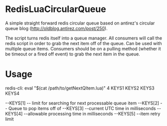 RedisLuaCircularQueue
=====================

A simple straight forward redis circular queue based on antirez's circular queue blog (http://oldblog.antirez.com/post/250).

The script turns redis itself into a queue manager.  All consumers will call the redis script in order to grab the next item off of the queue.  Can be used with multiple queue items.  Consumers should be on a pulling method (whether it be timeout or a fired off event) to grab the next item in the queue.


Usage
=====================

redis-cli: eval "$(cat /path/to/getNextQItem.lua)" 4 KEYS1 KEYS2 KEYS3 KEYS4

--KEYS[1]
	-- limit for searching for next processable queue item
--KEYS[2]
	-- Queue to pop items off of
--KEYS[3]
	--current UTC time in milliseconds
--KEYS[4]
	--allowable processing time in milliseconds
--KEYS[5]
	--item retry limit

